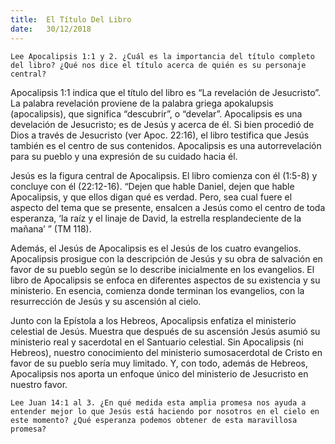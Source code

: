 ```yaml
---
title:  El Título Del Libro
date:   30/12/2018
---
```


`Lee Apocalipsis 1:1 y 2. ¿Cuál es la importancia del título completo del libro? ¿Qué nos dice el título acerca de quién es su personaje central?`

Apocalipsis 1:1 indica que el título del libro es “La revelación de Jesucristo”. La palabra revelación proviene de la palabra griega apokalupsis (apocalipsis), que significa “descubrir”, o “develar”. Apocalipsis es una develación de Jesucristo; es de Jesús y acerca de él. Si bien procedió de Dios a través de Jesucristo (ver Apoc. 22:16), el libro testifica que Jesús también es el centro de sus contenidos. Apocalipsis es una autorrevelación para su pueblo y una expresión de su cuidado hacia él.

Jesús es la figura central de Apocalipsis. El libro comienza con él (1:5-8) y concluye con él (22:12-16). “Dejen que hable Daniel, dejen que hable Apocalipsis, y que ellos digan qué es verdad. Pero, sea cual fuere el aspecto del tema que se presente, ensalcen a Jesús como el centro de toda esperanza, ‘la raíz y el linaje de David, la estrella resplandeciente de la mañana’ ” (TM 118). 

Además, el Jesús de Apocalipsis es el Jesús de los cuatro evangelios. Apocalipsis prosigue con la descripción de Jesús y su obra de salvación en favor de su pueblo según se lo describe inicialmente en los evangelios. El libro de Apocalipsis se enfoca en diferentes aspectos de su existencia y su ministerio. En esencia, comienza donde terminan los evangelios, con la resurrección de Jesús y su ascensión al cielo.

Junto con la Epístola a los Hebreos, Apocalipsis enfatiza el ministerio celestial de Jesús. Muestra que después de su ascensión Jesús asumió su ministerio real y sacerdotal en el Santuario celestial. Sin Apocalipsis (ni Hebreos), nuestro conocimiento del ministerio sumosacerdotal de Cristo en favor de su pueblo sería muy limitado. Y, con todo, además de Hebreos, Apocalipsis nos aporta un enfoque único del ministerio de Jesucristo en nuestro favor.

`Lee Juan 14:1 al 3. ¿En qué medida esta amplia promesa nos ayuda a entender mejor lo que Jesús está haciendo por nosotros en el cielo en este momento? ¿Qué esperanza podemos obtener de esta maravillosa promesa?`
